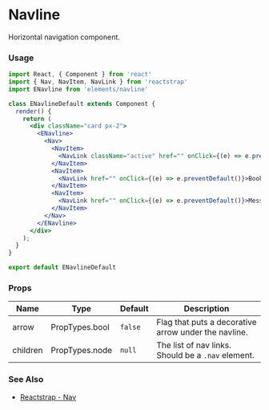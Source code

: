 # Navline

Horizontal navigation component.

<!-- STORY -->

### Usage

```js
import React, { Component } from 'react'
import { Nav, NavItem, NavLink } from 'reactstrap'
import ENavline from 'elements/navline'
```
```jsx
class ENavlineDefault extends Component {
  render() {
    return (
      <div className="card px-2">
        <ENavline>
          <Nav>
            <NavItem>
              <NavLink className="active" href="" onClick={(e) => e.preventDefault()}>Home</NavLink>
            </NavItem>
            <NavItem>
              <NavLink href="" onClick={(e) => e.preventDefault()}>Bookmarks</NavLink>
            </NavItem>
            <NavItem>
              <NavLink href="" onClick={(e) => e.preventDefault()}>Messages</NavLink>
            </NavItem>
          </Nav>
        </ENavline>
      </div>
    );
  }
}

export default ENavlineDefault
```

### Props

| Name     | Type           | Default | Description |
|----------|----------------|---------|-------------|
| arrow    | PropTypes.bool | `false` | Flag that puts a decorative arrow under the navline.  |
| children | PropTypes.node | `null`  | The list of nav links. Should be a `.nav` element. |

### See Also
- [Reactstrap - Nav](https://reactstrap.github.io/components/navs/)
